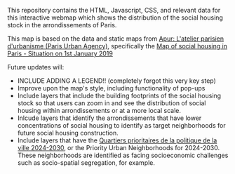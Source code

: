 This repository contains the HTML, Javascript, CSS, and relevant data for this interactive webmap which shows the distribution of the social housing stock in the arrondissements of Paris.  


This map is based on the data and static maps from [Apur: L'atelier parisien d'urbanisme (Paris Urban Agency)](https://www.apur.org/fr), specifically the [Map of social housing in Paris - Situation on 1st January 2019](https://www.apur.org/en/our-works/map-social-housing-paris-situation-1st-january-2019)

Future updates will:  

* INCLUDE ADDING A LEGEND!! (completely forgot this very key step)  
* Improve upon the map's style, including functionality of pop-ups  
* Include layers that include the building footprints of the social housing stock so that users can zoom in and see the distribution of social housing within arrondissements or at a more local scale.  
* Inlcude layers that identify the arrondissements that have lower concentrations of social housing to identify as target neighborhoods for future social housing construction.  
* Include layers that have the [Quartiers prioritaires de la politique de la ville 2024-2030](https://www.apur.org/sites/default/files/documents/cartefichiers-attaches/carte_qpv_grand_paris.pdf?token=gjJIUYAY), or the Priority Urban Neighborhoods for 2024-2030. These neighborhoods are identified as facing socioeconomic challenges such as socio-spatial segregation, for example.



